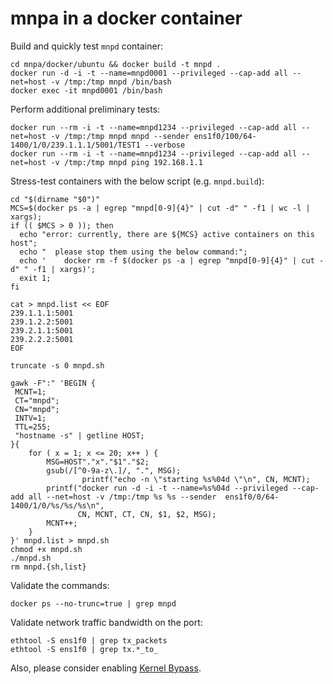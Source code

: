 # mnpa in a docker container

Build and quickly test `mnpd` container:

```
cd mnpa/docker/ubuntu && docker build -t mnpd .
docker run -d -i -t --name=mnpd0001 --privileged --cap-add all --net=host -v /tmp:/tmp mnpd /bin/bash
docker exec -it mnpd0001 /bin/bash
```

Perform additional preliminary tests:

```
docker run --rm -i -t --name=mnpd1234 --privileged --cap-add all --net=host -v /tmp:/tmp mnpd mnpd --sender ens1f0/100/64-1400/1/0/239.1.1.1/5001/TEST1 --verbose
docker run --rm -i -t --name=mnpd1234 --privileged --cap-add all --net=host -v /tmp:/tmp mnpd ping 192.168.1.1
```


Stress-test containers with the below script (e.g. `mnpd.build`):

```
cd "$(dirname "$0")"
MCS=$(docker ps -a | egrep "mnpd[0-9]{4}" | cut -d" " -f1 | wc -l | xargs);
if (( $MCS > 0 )); then
  echo "error: currently, there are ${MCS} active containers on this host";
  echo "  please stop them using the below command:";
  echo '    docker rm -f $(docker ps -a | egrep "mnpd[0-9]{4}" | cut -d" " -f1 | xargs)';
  exit 1;
fi

cat > mnpd.list << EOF
239.1.1.1:5001
239.1.2.2:5001
239.2.1.1:5001
239.2.2.2:5001
EOF

truncate -s 0 mnpd.sh

gawk -F":" 'BEGIN {
 MCNT=1;
 CT="mnpd";
 CN="mnpd";
 INTV=1;
 TTL=255;
 "hostname -s" | getline HOST;
}{
    for ( x = 1; x <= 20; x++ ) {
        MSG=HOST"."x"."$1"."$2;
        gsub(/[^0-9a-z\.]/, ".", MSG);
                printf("echo -n \"starting %s%04d \"\n", CN, MCNT);
        printf("docker run -d -i -t --name=%s%04d --privileged --cap-add all --net=host -v /tmp:/tmp %s %s --sender  ens1f0/0/64-1400/1/0/%s/%s/%s\n",
               CN, MCNT, CT, CN, $1, $2, MSG);
        MCNT++;
    }
}' mnpd.list > mnpd.sh
chmod +x mnpd.sh
./mnpd.sh
rm mnpd.{sh,list}
```

Validate the commands:

```
docker ps --no-trunc=true | grep mnpd
```

Validate network traffic bandwidth on the port:

```
ethtool -S ens1f0 | grep tx_packets
ethtool -S ens1f0 | grep tx.*_to_
```

Also, please consider enabling [Kernel Bypass](https://blog.cloudflare.com/kernel-bypass/).

